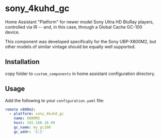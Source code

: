 # sony_4kuhd_gc

Home Assistant "Platform" for newer model Sony Ultra HD BluRay players, controlled via IR -- and,
in this case, through a Global Cache GC-100 device.

This component was developed specifically for the Sony UBP-X800M2, but other models of
similar vintage should be equally well supported.

## Installation

copy folder to `custom_components` in home assistant configuration directory.

## Usage

Add the following to your `configuration.yaml` file:
```yaml
remote x800m2:
  - platform: sony_4kuhd_gc
    name: X800M2
    host: 192.168.10.99
    gc_name: my_gc100
    gc_addr: '2:1'
```

